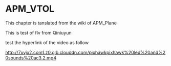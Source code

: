 # APM_VTOL
This chapter is tanslated from the wiki of APM_Plane

This is test of flv from Qiniuyun

test the hyperlink of the video as follow

http://7xvjx2.com1.z0.glb.clouddn.com/pixhawkpixhawk%20led%20and%20sounds%20ac3.2.mp4
